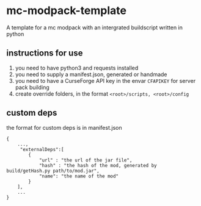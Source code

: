 # mc-modpack-template
A template for a mc modpack with an intergrated buildscript written in python

## instructions for use
1. you need to have python3 and requests installed
2. you need to supply a manifest.json, generated or handmade
3. you need to have a CurseForge API key in the envar `CFAPIKEY` for server pack building
4. create override folders, in the format `<root>/scripts, <root>/config`

## custom deps
the format for custom deps is
in manifest.json
```
{
    ...,
     "externalDeps":[
        {
            "url" : "the url of the jar file",
            "hash" : "the hash of the mod, generated by build/getHash.py path/to/mod.jar",
            "name": "the name of the mod"
        }
    ],
    ...
}
```
